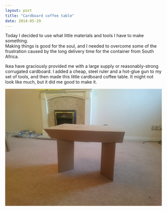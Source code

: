 ```yaml
---
layout: post
title: "Cardboard coffee table"
date: 2014-05-29
---
```

Today I decided to use what little materials and tools I have to make something.  
Making things is good for the soul, and I needed to overcome some of the frustration 
caused by the long delivery time for the container from South Africa.

Ikea have graciously provided me with a large supply or reasonably-strong corrugated
cardboard.  I added a cheap, steel ruler and a hot-glue gun to my set of tools, and then 
made this little cardboard coffee table.  It might not look like much, but it did me good 
to make it.

![Cardboard coffee table](/assets/IMG_20160529_154542.jpg)
